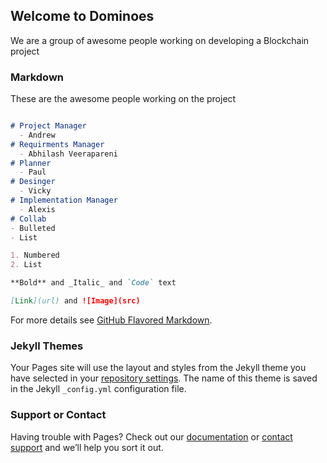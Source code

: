 ## Welcome to Dominoes

We are a group of awesome people working on developing a Blockchain project

### Markdown

These are the awesome people working on the project

```markdown

# Project Manager
  - Andrew
# Requirments Manager 
  - Abhilash Veerapareni
# Planner
  - Paul
# Desinger 
  - Vicky
# Implementation Manager
  - Alexis
# Collab
- Bulleted
- List

1. Numbered
2. List

**Bold** and _Italic_ and `Code` text

[Link](url) and ![Image](src)
```

For more details see [GitHub Flavored Markdown](https://guides.github.com/features/mastering-markdown/).

### Jekyll Themes

Your Pages site will use the layout and styles from the Jekyll theme you have selected in your [repository settings](https://github.com/Nat3Dogg/Dominos/settings). The name of this theme is saved in the Jekyll `_config.yml` configuration file.

### Support or Contact

Having trouble with Pages? Check out our [documentation](https://help.github.com/categories/github-pages-basics/) or [contact support](https://github.com/contact) and we’ll help you sort it out.
